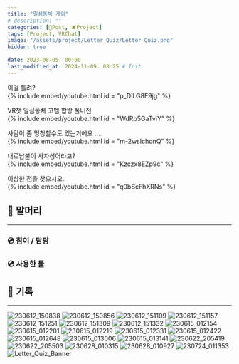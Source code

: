 ```yaml
---
title: "일심동체 게임"
# description: ""
categories: [📀Post, 🫐Project]
tags: [Project, VRChat]
image: "/assets/project/Letter_Quiz/Letter_Quiz.png"
hidden: true

date: 2023-08-05. 00:00
last_modified_at: 2024-11-09. 08:25 # Init
---
```


이걸 틀려?  
{% include embed/youtube.html id = "p_DiLG8E9jg" %}

VR챗 일심동체 고멤 합방 풀버전  
{% include embed/youtube.html id = "WdRp5GaTviY" %}

사람이 좀 멍청할수도 있는거에요 ....  
{% include embed/youtube.html id = "m-2wsIchdnQ" %}

내로남불이 사자성어라고?  
{% include embed/youtube.html id = "Kzczx8EZp9c" %}

이상한 점을 찾으시오.  
{% include embed/youtube.html id = "q0bScFhXRNs" %}

## 📀 말머리

---

### 💿 참여 / 담당

### 💿 사용한 툴

## 📀 기록

---

![230612_150838](/assets/project/Letter_Quiz/230612_150838.png)
![230612_150856](/assets/project/Letter_Quiz/230612_150856.png)
![230612_151109](/assets/project/Letter_Quiz/230612_151109.png)
![230612_151157](/assets/project/Letter_Quiz/230612_151157.png)
![230612_151251](/assets/project/Letter_Quiz/230612_151251.png)
![230612_151309](/assets/project/Letter_Quiz/230612_151309.png)
![230612_151332](/assets/project/Letter_Quiz/230612_151332.png)
![230615_012154](/assets/project/Letter_Quiz/230615_012154.png)
![230615_012201](/assets/project/Letter_Quiz/230615_012201.png)
![230615_012219](/assets/project/Letter_Quiz/230615_012219.png)
![230615_012331](/assets/project/Letter_Quiz/230615_012331.png)
![230615_012422](/assets/project/Letter_Quiz/230615_012422.png)
![230615_012648](/assets/project/Letter_Quiz/230615_012648.png)
![230615_013006](/assets/project/Letter_Quiz/230615_013006.png)
![230615_013141](/assets/project/Letter_Quiz/230615_013141.png)
![230622_205419](/assets/project/Letter_Quiz/230622_205419.png)
![230622_205503](/assets/project/Letter_Quiz/230622_205503.png)
![230628_010315](/assets/project/Letter_Quiz/230628_010315.png)
![230628_010927](/assets/project/Letter_Quiz/230628_010927.png)
![230724_011353](/assets/project/Letter_Quiz/230724_011353.png)
![Letter_Quiz_Banner](/assets/project/Letter_Quiz/Letter_Quiz_Banner.png)
